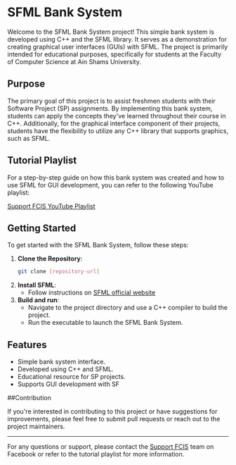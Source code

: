 # SFML Bank System

Welcome to the SFML Bank System project! This simple bank system is developed using C++ and the SFML library. It serves as a demonstration for creating graphical user interfaces (GUIs) with SFML. The project is primarily intended for educational purposes, specifically for students at the Faculty of Computer Science at Ain Shams University.

## Purpose

The primary goal of this project is to assist freshmen students with their Software Project (SP) assignments. By implementing this bank system, students can apply the concepts they've learned throughout their course in C++. Additionally, for the graphical interface component of their projects, students have the flexibility to utilize any C++ library that supports graphics, such as SFML.


## Tutorial Playlist

For a step-by-step guide on how this bank system was created and how to use SFML for GUI development, you can refer to the following YouTube playlist:

[Support FCIS YouTube Playlist](https://www.youtube.com/watch?v=E17Yz4ce8f0&list=PLzjOuek4I_nCpJRzcCmlCjkXdTYUquG4w)

## Getting Started

To get started with the SFML Bank System, follow these steps:

1. **Clone the Repository**: 
   ```bash
   git clone [repository-url]
   ```
2. **Install SFML**:
   - Follow instructions on [SFML official website](https://www.sfml-dev.org/index.php)
3. **Build and run**:
   - Navigate to the project directory and use a C++ compiler to build the project.
   - Run the executable to launch the SFML Bank System.

## Features

- Simple bank system interface.
- Developed using C++ and SFML.
- Educational resource for SP projects.
- Supports GUI development with SF

##Contribution

   If you're interested in contributing to this project or have suggestions for improvements, please feel free to submit pull requests or reach out to the project maintainers.


---
For any questions or support, please contact the [Support FCIS](https://www.facebook.com/SUPPORT.FCIS) team on Facebook or refer to the tutorial playlist for more information.


